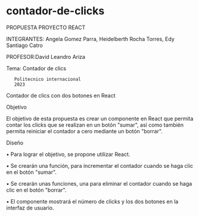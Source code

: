 # contador-de-clicks

PROPUESTA PROYECTO REACT





INTEGRANTES: Angela Gomez Parra,
             Heidelberth Rocha Torres,
             Edy Santiago Catro



PROFESOR:David Leandro Ariza




Tema:   Contador de clics



       Politecnico internacional
       2023
  
  
  
  
Contador de clics con dos botones en React

Objetivo

El objetivo de esta propuesta es crear un componente en React que permita contar los clicks que se realizan en un botón "sumar", así como también permita reiniciar el contador a cero mediante un botón "borrar".


Diseño


•	Para lograr el objetivo, se propone utilizar React.

•	Se crearán una función, para incrementar el contador cuando se haga clic en el botón "sumar".

•	Se crearán unas funciones, una para eliminar el contador cuando se haga clic en el botón "borrar".

•	El componente mostrará el número de clicks y los dos botones en la interfaz de usuario.



